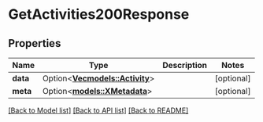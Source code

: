 # GetActivities200Response

## Properties

Name | Type | Description | Notes
------------ | ------------- | ------------- | -------------
**data** | Option<[**Vec<models::Activity>**](Activity.md)> |  | [optional]
**meta** | Option<[**models::XMetadata**](x-metadata.md)> |  | [optional]

[[Back to Model list]](../README.md#documentation-for-models) [[Back to API list]](../README.md#documentation-for-api-endpoints) [[Back to README]](../README.md)


